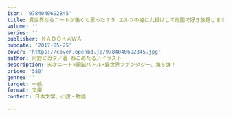 ```yaml
---
isbn: '9784040692845'
title: 異世界ならニートが働くと思った？５ エルフの姫に丸投げして他国で好き放題します。
volume: ''
series: ''
publisher: ＫＡＤＯＫＡＷＡ
pubdate: '2017-05-25'
cover: 'https://cover.openbd.jp/9784040692845.jpg'
author: 刈野ミカタ／著 ねこめたる／イラスト
description: 天才ニート×頭脳バトル×異世界ファンタジー、第５弾！
price: '580'
genre: ''
target: 一般
format: 文庫
content: 日本文学、小説・物語

---
```

